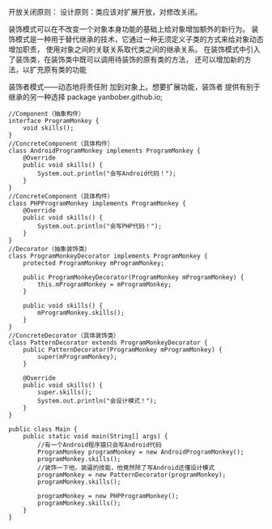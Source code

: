 开放关闭原则：
    设计原则：类应该对扩展开放，对修改关闭。

装饰模式可以在不改变一个对象本身功能的基础上给对象增加额外的新行为。
装饰模式是一种用于替代继承的技术，它通过一种无须定义子类的方式来给对象动态增加职责，
使用对象之间的关联关系取代类之间的继承关系。
在装饰模式中引入了装饰类，在装饰类中既可以调用待装饰的原有类的方法，
还可以增加新的方法，以扩充原有类的功能

装饰者模式——动态地将责任附
加到对象上。想要扩展功能，装饰者
提供有别于继承的另一种选择
    package yanbober.github.io;

    //Component（抽象构件）
    interface ProgramMonkey {
        void skills();
    }
    //ConcreteComponent（具体构件）
    class AndroidProgramMonkey implements ProgramMonkey {
        @Override
        public void skills() {
            System.out.println("会写Android代码！");
        }
    }
    //ConcreteComponent（具体构件）
    class PHPProgramMonkey implements ProgramMonkey {
        @Override
        public void skills() {
            System.out.println("会写PHP代码！");
        }
    }
    //Decorator（抽象装饰类）
    class ProgramMonkeyDecorator implements ProgramMonkey {
        protected ProgramMonkey mProgramMonkey;

        public ProgramMonkeyDecorator(ProgramMonkey mProgramMonkey) {
            this.mProgramMonkey = mProgramMonkey;
        }

        public void skills() {
            mProgramMonkey.skills();
        }
    }
    //ConcreteDecorator（具体装饰类）
    class PatternDecorator extends ProgramMonkeyDecorator {
        public PatternDecorator(ProgramMonkey mProgramMonkey) {
            super(mProgramMonkey);
        }

        @Override
        public void skills() {
            super.skills();
            System.out.println("会设计模式！");
        }
    }

    public class Main {
        public static void main(String[] args) {
            //有一个Android程序猿只会写Android代码
            ProgramMonkey programMonkey = new AndroidProgramMonkey();
            programMonkey.skills();
            //装饰一下他，装逼的技能，他竟然除了写Android还懂设计模式
            programMonkey = new PatternDecorator(programMonkey);
            programMonkey.skills();

            programMonkey = new PHPProgramMonkey();
            programMonkey.skills();
        }
    }